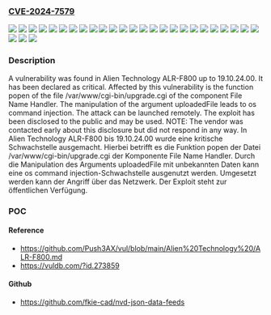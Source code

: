 ### [CVE-2024-7579](https://cve.mitre.org/cgi-bin/cvename.cgi?name=CVE-2024-7579)
![](https://img.shields.io/static/v1?label=Product&message=ALR-F800&color=blue)
![](https://img.shields.io/static/v1?label=Version&message=0%20&color=brightgreen)
![](https://img.shields.io/static/v1?label=Version&message=19.10.0%20&color=brightgreen)
![](https://img.shields.io/static/v1?label=Version&message=19.10.1%20&color=brightgreen)
![](https://img.shields.io/static/v1?label=Version&message=19.10.10%20&color=brightgreen)
![](https://img.shields.io/static/v1?label=Version&message=19.10.11%20&color=brightgreen)
![](https://img.shields.io/static/v1?label=Version&message=19.10.12%20&color=brightgreen)
![](https://img.shields.io/static/v1?label=Version&message=19.10.13%20&color=brightgreen)
![](https://img.shields.io/static/v1?label=Version&message=19.10.14%20&color=brightgreen)
![](https://img.shields.io/static/v1?label=Version&message=19.10.15%20&color=brightgreen)
![](https://img.shields.io/static/v1?label=Version&message=19.10.16%20&color=brightgreen)
![](https://img.shields.io/static/v1?label=Version&message=19.10.17%20&color=brightgreen)
![](https://img.shields.io/static/v1?label=Version&message=19.10.18%20&color=brightgreen)
![](https://img.shields.io/static/v1?label=Version&message=19.10.19%20&color=brightgreen)
![](https://img.shields.io/static/v1?label=Version&message=19.10.2%20&color=brightgreen)
![](https://img.shields.io/static/v1?label=Version&message=19.10.20%20&color=brightgreen)
![](https://img.shields.io/static/v1?label=Version&message=19.10.21%20&color=brightgreen)
![](https://img.shields.io/static/v1?label=Version&message=19.10.22%20&color=brightgreen)
![](https://img.shields.io/static/v1?label=Version&message=19.10.23%20&color=brightgreen)
![](https://img.shields.io/static/v1?label=Version&message=19.10.24%20&color=brightgreen)
![](https://img.shields.io/static/v1?label=Version&message=19.10.3%20&color=brightgreen)
![](https://img.shields.io/static/v1?label=Version&message=19.10.4%20&color=brightgreen)
![](https://img.shields.io/static/v1?label=Version&message=19.10.5%20&color=brightgreen)
![](https://img.shields.io/static/v1?label=Version&message=19.10.6%20&color=brightgreen)
![](https://img.shields.io/static/v1?label=Version&message=19.10.7%20&color=brightgreen)
![](https://img.shields.io/static/v1?label=Version&message=19.10.8%20&color=brightgreen)
![](https://img.shields.io/static/v1?label=Version&message=19.10.9%20&color=brightgreen)
![](https://img.shields.io/static/v1?label=Vulnerability&message=CWE-78%20OS%20Command%20Injection&color=brightgreen)

### Description

A vulnerability was found in Alien Technology ALR-F800 up to 19.10.24.00. It has been declared as critical. Affected by this vulnerability is the function popen of the file /var/www/cgi-bin/upgrade.cgi of the component File Name Handler. The manipulation of the argument uploadedFile leads to os command injection. The attack can be launched remotely. The exploit has been disclosed to the public and may be used. NOTE: The vendor was contacted early about this disclosure but did not respond in any way.
In Alien Technology ALR-F800 bis 19.10.24.00 wurde eine kritische Schwachstelle ausgemacht. Hierbei betrifft es die Funktion popen der Datei /var/www/cgi-bin/upgrade.cgi der Komponente File Name Handler. Durch die Manipulation des Arguments uploadedFile mit unbekannten Daten kann eine os command injection-Schwachstelle ausgenutzt werden. Umgesetzt werden kann der Angriff über das Netzwerk. Der Exploit steht zur öffentlichen Verfügung.

### POC

#### Reference
- https://github.com/Push3AX/vul/blob/main/Alien%20Technology%20/ALR-F800.md
- https://vuldb.com/?id.273859

#### Github
- https://github.com/fkie-cad/nvd-json-data-feeds

